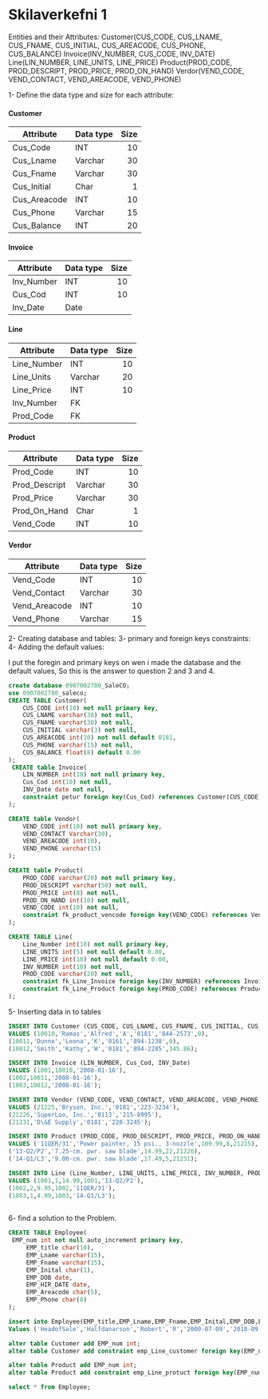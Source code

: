 # Skilaverkefni 1

Entities and their Attributes:
Customer(CUS_CODE, CUS_LNAME, CUS_FNAME, CUS_INITIAL, CUS_AREACODE, CUS_PHONE, CUS_BALANCE)
Invoice(INV_NUMBER, CUS_CODE, INV_DATE)
Line(LIN_NUMBER, LINE_UNITS, LINE_PRICE)
Product(PROD_CODE, PROD_DESCRIPT, PROD_PRICE, PROD_ON_HAND)
Verdor(VEND_CODE, VEND_CONTACT, VEND_AREACODE, VEND_PHONE)

1-	Define the data type and size for each attribute: 
        
   #### Customer
   |   Attribute  | Data type | Size |
   | ------------ | --------- | ----:|
   | Cus_Code     | INT       | 10   |
   | Cus_Lname    | Varchar   | 30   |
   | Cus_Fname    | Varchar   | 30   |
   | Cus_Initial  | Char      |  1   |
   | Cus_Areacode | INT       | 10   |
   | Cus_Phone    | Varchar   | 15   |
   | Cus_Balance  | INT       | 20   |
    
   #### Invoice
   |   Attribute  | Data type | Size |
   | ------------ | --------- | ----:|
   | Inv_Number   | INT       | 10   |
   | Cus_Cod      | INT       | 10   |
   | Inv_Date     | Date      |      |
   
   ####  Line
   |   Attribute  | Data type | Size |
   | ------------ | --------- | ----:|
   | Line_Number  | INT       | 10   |
   | Line_Units   | Varchar   | 20   |
   | Line_Price   | INT       | 10   |
   | Inv_Number   | FK        |      |
   | Prod_Code    | FK        |      |
    
   #### Product 
   |   Attribute  | Data type | Size |
   | ------------ | --------- | ----:|
   | Prod_Code    | INT       | 10   |
   | Prod_Descript| Varchar   | 30   |
   | Prod_Price   | Varchar   | 30   |
   | Prod_On_Hand | Char      |  1   |
   | Vend_Code    | INT       | 10   |
   
   
   #### Verdor
   |   Attribute  | Data type | Size |
   | ------------ | --------- | ----:|
   | Vend_Code    | INT       | 10   |
   | Vend_Contact | Varchar   | 30   |
   | Vend_Areacode| INT       | 10   |
   | Vend_Phone   | Varchar   | 15   |
   
2- Creating database and tables:
3- primary and foreign keys constraints:
4- Adding the default values:

   I put the foregin and primary keys on wen i made the database and the default values, So this is the answer to question 2 and 3 and 4.
    
   ```sql
   create database 0907002780_SaleCO;
   use 0907002780_saleco;
   CREATE TABLE Customer(
       CUS_CODE int(10) not null primary key,
       CUS_LNAME varchar(30) not null,
       CUS_FNAME varchar(30) not null,
       CUS_INITIAL varchar(3) not null,
       CUS_AREACODE int(10) not null default 0181,
       CUS_PHONE varchar(15) not null,
       CUS_BALANCE float(8) default 0.00  
   );
    CREATE table Invoice(
       LIN_NUMBER int(10) not null primary key,
       Cus_Cod int(10) not null,
       INV_Date date not null,
       constraint petur foreign key(Cus_Cod) references Customer(CUS_CODE) on delete cascade
   );

   CREATE table Vendor(
       VEND_CODE int(10) not null primary key,
       VEND_CONTACT Varchar(30),
       VEND_AREACODE int(10),
       VEND_PHONE varchar(15)
   );

   CREATE table Product(
       PROD_CODE varchar(20) not null primary key,
       PROD_DESCRIPT varchar(50) not null,
       PROD_PRICE int(8) not null,
       PROD_ON_HAND int(10) not null,
       VEND_CODE int(10) not null,
       constraint fk_product_vencode foreign key(VEND_CODE) references Vendor(VEND_CODE) on delete cascade
   );

   CREATE TABLE Line(
       Line_Number int(10) not null primary key,
       LINE_UNITS int(5) not null default 0.00,
       LINE_PRICE int(10) not null default 0.00,
       INV_NUMBER int(10) not null,
       PROD_CODE varchar(20) not null,
       constraint fk_Line_Invoice foreign key(INV_NUMBER) references Invoice(LIN_NUMBER) on delete cascade,
       constraint fk_Line_Product foreign key(PROD_CODE) references Product(PROD_CODE) on delete cascade
   );
   
   ```
5- Inserting data in to tables

   ```sql
   INSERT INTO Customer (CUS_CODE, CUS_LNAME, CUS_FNAME, CUS_INITIAL, CUS_AREACODE, CUS_PHONE, CUS_BALANCE)
   VALUES (10010,'Ramas','Alfred','A','0181','844-2573',0),
   (10011,'Dunne','Leona','K','0161','894-1238',0),
   (10012,'Smith','Kathy','W','0181','894-2285',345.86);

   INSERT INTO Invoice (LIN_NUMBER, Cus_Cod, INV_Date)
   VALUES (1001,10010,'2008-01-16'),
   (1002,10011,'2008-01-16'),
   (1003,10012,'2008-01-16');
   
   INSERT INTO Vendor (VEND_CODE, VEND_CONTACT, VEND_AREACODE, VEND_PHONE)
   VALUES (21225,'Bryson, Inc.','0181','223-3234'),
   (21226,'SuperLoo, Inc.','0113','215-8995'),
   (21231,'D\&E Supply','0181','228-3245');
   
   INSERT INTO Product (PROD_CODE, PROD_DESCRIPT, PROD_PRICE, PROD_ON_HAND, VEND_CODE)
   VALUES ('11QER/31','Power painter, 15 psi., 3-nozzle',109.99,8,21225),
   ('13-Q2/P2','7.25-cm. pwr. saw blade',14.99,22,21226),
   ('14-Q1/L3','9.00-cm. pwr. saw blade',17.49,5,21231);
   
   INSERT INTO Line (Line_Number, LINE_UNITS, LINE_PRICE, INV_NUMBER, PROD_CODE)
   VALUES (1001,1,14.99,1001,'13-Q2/P2'),
   (1002,2,9.95,1002,'11QER/31'),
   (1003,1,4.99,1003,'14-Q1/L3');
    
   ```
    
6- find a solution to the Problem.

   ```sql
   CREATE TABLE Employee(
   	EMP_num int not null auto_increment primary key,
    	EMP_title char(10),
    	EMP_Lname varchar(15),
    	EMP_Fname varchar(15),
    	EMP_Inital char(1),
    	EMP_DOB date,
    	EMP_HIR_DATE date,
    	EMP_Areacode char(5),
    	EMP_Phone char(8)
   );

   insert into Employee(EMP_title,EMP_Lname,EMP_Fname,EMP_Inital,EMP_DOB,EMP_HIR_DATE,EMP_Areacode,EMP_Phone)
   Values ('HeadofSale','Halfdanarson','Robert','R','2000-07-09','2018-09-21',54826,'555-5555');
   
   alter table Customer add EMP_num int;
   alter table Customer add constraint emp_Line_customer foreign key(EMP_num) references Employee(EMP_num) on delete cascade;

   alter table Product add EMP_num int;
   alter table Product add constraint emp_Line_protuct foreign key(EMP_num) references Employee(EMP_num) on delete cascade;

   select * from Employee;
   ```
    
    
